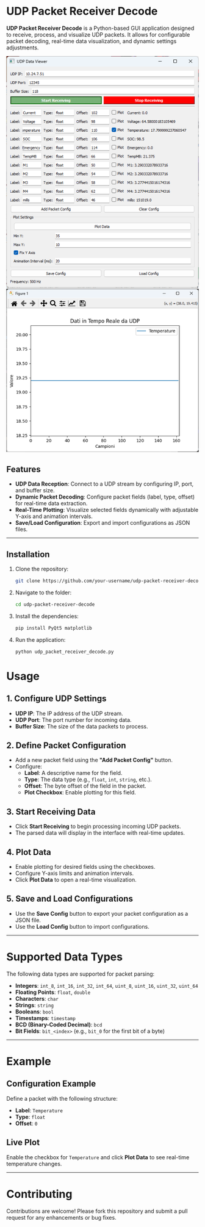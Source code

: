 # UDP Packet Receiver Decode

**UDP Packet Receiver Decode** is a Python-based GUI application designed to receive, process, and visualize UDP packets. It allows for configurable packet decoding, real-time data visualization, and dynamic settings adjustments.

![Main GUI Interface](images/1.png) 
![Real Time Plot](images/2.png) 

## Features
- **UDP Data Reception**: Connect to a UDP stream by configuring IP, port, and buffer size.
- **Dynamic Packet Decoding**: Configure packet fields (label, type, offset) for real-time data extraction.
- **Real-Time Plotting**: Visualize selected fields dynamically with adjustable Y-axis and animation intervals.
- **Save/Load Configuration**: Export and import configurations as JSON files.


---

## Installation

1. Clone the repository:
   ```bash
   git clone https://github.com/your-username/udp-packet-receiver-decode.git
2. Navigate to the folder:
    ```bash
    cd udp-packet-receiver-decode
3. Install the dependencies:
     ```bash
    pip install PyQt5 matplotlib
4. Run the application:
    ```bash
    python udp_packet_receiver_decode.py

# Usage

## 1. Configure UDP Settings
- **UDP IP**: The IP address of the UDP stream.
- **UDP Port**: The port number for incoming data.
- **Buffer Size**: The size of the data packets to process.

## 2. Define Packet Configuration
- Add a new packet field using the **"Add Packet Config"** button.
- Configure:
  - **Label**: A descriptive name for the field.
  - **Type**: The data type (e.g., `float`, `int`, `string`, etc.).
  - **Offset**: The byte offset of the field in the packet.
  - **Plot Checkbox**: Enable plotting for this field.

## 3. Start Receiving Data
- Click **Start Receiving** to begin processing incoming UDP packets.
- The parsed data will display in the interface with real-time updates.

## 4. Plot Data
- Enable plotting for desired fields using the checkboxes.
- Configure Y-axis limits and animation intervals.
- Click **Plot Data** to open a real-time visualization.


## 5. Save and Load Configurations
- Use the **Save Config** button to export your packet configuration as a JSON file.
- Use the **Load Config** button to import configurations.

---

# Supported Data Types

The following data types are supported for packet parsing:

- **Integers**: `int_8`, `int_16`, `int_32`, `int_64`, `uint_8`, `uint_16`, `uint_32`, `uint_64`
- **Floating Points**: `float`, `double`
- **Characters**: `char`
- **Strings**: `string`
- **Booleans**: `bool`
- **Timestamps**: `timestamp`
- **BCD (Binary-Coded Decimal)**: `bcd`
- **Bit Fields**: `bit_<index>` (e.g., `bit_0` for the first bit of a byte)

---

# Example

## Configuration Example
Define a packet with the following structure:
- **Label**: `Temperature`
- **Type**: `float`
- **Offset**: `0`

## Live Plot
Enable the checkbox for `Temperature` and click **Plot Data** to see real-time temperature changes.

---

# Contributing

Contributions are welcome! Please fork this repository and submit a pull request for any enhancements or bug fixes.

